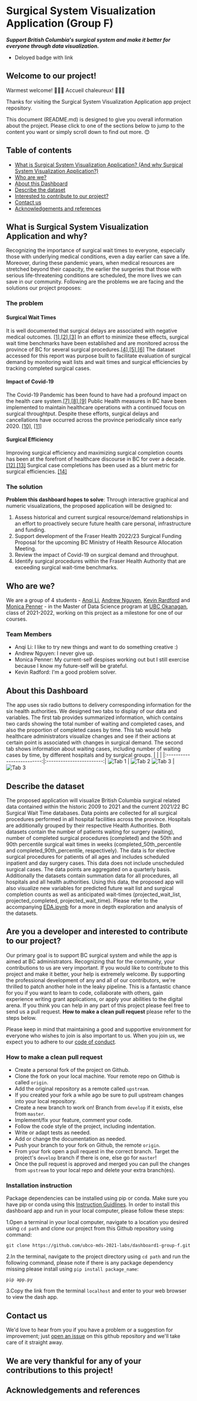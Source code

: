 # Surgical System Visualization Application (Group F)

***Support British Columbia's surgical system and make it better for everyone through data visualization.***

* Deloyed badge with link 

## Welcome to our project!

Warmest welcome! :tada::tada::tada: Accueil chaleureux! :tada::tada::tada:

Thanks for visiting the Surgical System Visualization Application app project repository.

This document (README.md) is designed to give you overall information about the project. Please click to one of the sections below to jump to the content you want or simply scroll down to find out more. :blush:

## Table of contents
* [What is Surgical System Visualization Application? (And why Surgical System Visualization Application?)](#what-is-surgical-system-visualization-application-and-why)
* [Who are we?](#who-are-we)
* [About this Dashboard](#about-this-dashboard)
* [Describe the dataset](#describe-the-dataset)
* [Interested to contribute to our project?](#are-you-a-developer-and-interested-to-contribute-to-our-project)
* [Contact us](#contact-us)
* [Acknowledgements and references](#acknowledgements-and-references)

## What is Surgical System Visualization Application and why?

Recognizing the importance of surgical wait times to everyone, especially those with underlying medical conditions, even a day earlier can save a life. Moreover, during these pandemic years, when medical resources are stretched beyond their capacity, the earlier the surgeries that those with serious life-threatening conditions are scheduled, the more lives we can save in our community. Following are the problems we are facing and the solutions our project proposes:

### The problem

#### Surgical Wait Times
It is well documented that surgical delays are associated with negative medical outcomes. [[1],](https://www.ncbi.nlm.nih.gov/pmc/articles/PMC4582239/)[[2],](https://journals.lww.com/spinejournal/Abstract/2019/04010/Immediate_Versus_Delayed_Surgical_Treatment_of.6.aspx)[[3]](https://www.cmaj.ca/content/182/15/1609.short) In an effort to minimize these effects, surgical wait time benchmarks have been established and are monitored across the province of BC for several surgical procedures.[[4],](https://www2.gov.bc.ca/gov/content/health/accessing-health-care/surgical-wait-times/understanding-wait-times/wait-time-targets)[[5],](https://www.cihi.ca/en/wait-time-metadata)[[6]](https://www.waittimealliance.ca/benchmarks/) The dataset accessed for this report was purpose built to facilitate evaluation of surgical demand by monitoring wait lists and wait times and surgical efficiencies by tracking completed surgical cases.

#### Impact of Covid-19
The Covid-19 Pandemic has been found to have had a profound impact on the health care system.[[7],](https://www.cihi.ca/en/covid-19-resources/impact-of-covid-19-on-canadas-health-care-systems/the-big-picture)[[8],](https://journals.plos.org/plosone/article?id=10.1371/journal.pone.0253875)[[9]](https://academic.oup.com/intqhc/article/33/1/mzaa158/6018446?login=true)  Public Health measures in BC have been implemented to maintain healthcare operations with a continued focus on surgical throughtput. Despite these efforts, surgical delays and cancellations have occurred across the province periodically since early 2020. [[10]](https://bc.ctvnews.ca/staffing-crisis-forces-reduced-hours-at-b-c-hospitals-cancelled-surgeries-1.5746178), [[11]](https://www2.gov.bc.ca/assets/gov/health/conducting-health-research/surgical-renewal-plan.pdf) 

#### Surgical Efficiency
Improving surgical efficiency and maximizing surgical completion counts has been at the forefront of healthcare discourse in BC for over a decade.[[12],](https://www.doctorsofbc.ca/sites/default/files/enhancingsurgicalcare_web.pdf)[[13]](https://bcpsqc.ca/improve-care/surgery/)  Surgical case completions has been used as a blunt metric for surgical efficiencies. [[14]](https://www.researchgate.net/publication/347888026_Operating_Room_Efficiency_measurement_made_simple_by_a_single_metric)

### The solution

**Problem this dashboard hopes to solve**: Through interactive graphical and numeric visualizations, the proposed application will be designed to:  
1) Assess historical and current surgical resource/demand relationships in an effort to proactively secure future health care personal, infrastructure and funding.
2) Support development of the Fraser Health 2022/23 Surgical Funding Proposal for the upcoming BC Ministry of Health Resource Allocation Meeting. 
3) Review the impact of Covid-19 on surgical demand and throughput.   
4) Identify surgical procedures within the Fraser Health Authority that are exceeding surgical wait-time benchmarks.

## Who are we?

We are a group of 4 students - [Anqi Li](https://github.com/anqiubc), [Andrew Nguyen](https://github.com/AndrewNg1891), [Kevin Rardford](https://github.com/kradford7) and [Monica Penner](https://github.com/Energix11) - in the Master of Data Science program at [UBC Okanagan](https://ok.ubc.ca/), class of 2021-2022, working on this project as a milestone for one of our courses.

### Team Members

- Anqi Li: I like to try new things and want to do something creative :)
- Andrew Nguyen: I never give up.
- Monica Penner: My current-self despises working out but I still exercise because I know my future-self will be grateful.
- Kevin Radford: I'm a good problem solver.

## About this Dashboard

The app uses six radio buttons to delivery corresponding information for the six health authorities. We designed two tabs to display of our data and variables. The first tab provides summarized information, which contains two cards showing the total number of waiting and completed cases, and also the proportion of completed cases by time. This tab would help healthcare administrators visualize changes and see if their actions at certain point is associated with changes in surgical demand. The second tab shows information about waiting cases, including number of waiting cases by time, by different hospitals and by surgical groups.
| | |
|:-------------------------:|:------------------------:|
![Tab 1](docs/sketch/Tab1.JPG) | ![Tab 2](docs/sketch/Tab2.JPG)
![Tab 3](docs/sketch/Tab3.JPG) | ![Tab 3](docs/sketch/Tab4.JPG)

## Describe the dataset

The proposed application will visualize British Columbia surgical related data contained within the historic 2009 to 2021 and the current 2021/22 BC Surgical Wait Time databases. Data points are collected for all surgical procedures performed in all hospital facilities across the province.  Hospitals are additionally grouped by their respective Health Authorities.  Both datasets contain the number of patients waiting for surgery (waiting), number of completed surgical procedures (completed) and the 50th and 90th percentile surgical wait times in weeks (completed_50th_percentile and completed_90th_percentile, respectively). The data is for elective surgical procedures for patients of all ages and includes scheduled inpatient and day surgery cases. This data does not include unscheduled surgical cases. The data points are aggregated on a quarterly basis. Additionally the datasets contain summation data for all procedures, all hospitals and all health authorities. Using this data, the proposed app will also visualize new variables for predicted future wait list and surgical completion counts as well as anticipated wait-times (projected_wait_list, projected_completed, projected_wait_time).  Please refer to the accompanying [EDA.ipynb](https://github.com/ubco-mds-2021-labs/dashboard1-group-f/blob/main/EDA.ipynb) for a more in depth exploration and analysis of the datasets.

## Are you a developer and interested to contribute to our project?

Our primary goal is to support BC surgical system and while the app is aimed at BC administrators. Recognizing that for the community, your contributions to us are very important. If you would like to contribute to this project and make it better, your help is extremely welcome. By supporting the professional development of any and all of our contributors, we're thrilled to patch another hole in the leaky pipeline. This is a fantastic chance for you if you want to learn to code, collaborate with others, gain experience writing grant applications, or apply your abilities to the digital arena. If you think you can help in any part of this project please feel free to send us a pull request. **How to make a clean pull request** please refer to the steps below.

Please keep in mind that maintaining a good and supportive environment for everyone who wishes to join is also important to us. When you join us, we expect you to adhere to our [code of conduct](CODE_OF_CONDUCT.md).

### How to make a clean pull request

- Create a personal fork of the project on Github.
- Clone the fork on your local machine. Your remote repo on Github is called `origin`.
- Add the original repository as a remote called `upstream`.
- If you created your fork a while ago be sure to pull upstream changes into your local repository.
- Create a new branch to work on! Branch from `develop` if it exists, else from `master`.
- Implement/fix your feature, comment your code.
- Follow the code style of the project, including indentation.
- Write or adapt tests as needed.
- Add or change the documentation as needed.
- Push your branch to your fork on Github, the remote `origin`.
- From your fork open a pull request in the correct branch. Target the project's `develop` branch if there is one, else go for `master`!
- Once the pull request is approved and merged you can pull the changes from `upstream` to your local repo and delete your extra branch(es).

### Installation instruction

Package dependencies can be installed using pip or conda. Make sure you have pip or conda using this [Instruction Guidlines](https://ubc-mds.github.io/resources_pages/installation_instructions/). In order to install this dashboard app and run in your local computer, please follow these steps:


1.Open a terminal in your local computer, navigate to a location you desired using `cd path` and clone our project from this Github repository using command:


    git clone https://github.com/ubco-mds-2021-labs/dashboard1-group-f.git


2.In the terminal, navigate to the project directory using `cd path` and run the following command, please note if there is any package dependency missing please install using `pip install package_name`:


    pip app.py
    
    
3.Copy the link from the terminal `localhost` and enter to your web browser to view the dash app.


## Contact us

We'd love to hear from you if you have a problem or a suggestion for improvement; just [open an issue](../../issues) on this github repository and we'll take care of it straight away.

## We are very thankful for any of your contributions to this project!

## Acknowledgements and references 

